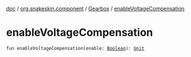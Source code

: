 [doc](../../index.md) / [org.snakeskin.component](../index.md) / [Gearbox](index.md) / [enableVoltageCompensation](./enable-voltage-compensation.md)

# enableVoltageCompensation

`fun enableVoltageCompensation(enable: `[`Boolean`](https://kotlinlang.org/api/latest/jvm/stdlib/kotlin/-boolean/index.html)`): `[`Unit`](https://kotlinlang.org/api/latest/jvm/stdlib/kotlin/-unit/index.html)